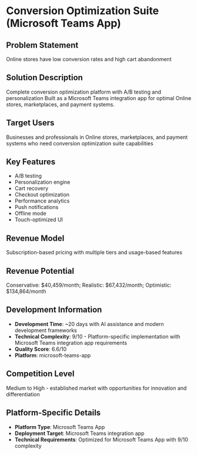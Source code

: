 # Conversion Optimization Suite (Microsoft Teams App)

## Problem Statement
Online stores have low conversion rates and high cart abandonment

## Solution Description
Complete conversion optimization platform with A/B testing and personalization Built as a Microsoft Teams integration app for optimal Online stores, marketplaces, and payment systems.

## Target Users
Businesses and professionals in Online stores, marketplaces, and payment systems who need conversion optimization suite capabilities

## Key Features
- A/B testing
- Personalization engine
- Cart recovery
- Checkout optimization
- Performance analytics
- Push notifications
- Offline mode
- Touch-optimized UI

## Revenue Model
Subscription-based pricing with multiple tiers and usage-based features

## Revenue Potential
Conservative: $40,459/month; Realistic: $67,432/month; Optimistic: $134,864/month

## Development Information
- **Development Time**: ~20 days with AI assistance and modern development frameworks
- **Technical Complexity**: 9/10 - Platform-specific implementation with Microsoft Teams integration app requirements
- **Quality Score**: 6.6/10
- **Platform**: microsoft-teams-app

## Competition Level
Medium to High - established market with opportunities for innovation and differentiation

## Platform-Specific Details
- **Platform Type**: Microsoft Teams App
- **Deployment Target**: Microsoft Teams integration app
- **Technical Requirements**: Optimized for Microsoft Teams App with 9/10 complexity
